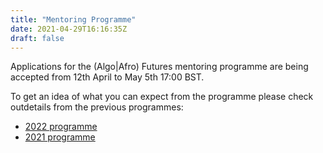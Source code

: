 ```yaml
---
title: "Mentoring Programme"
date: 2021-04-29T16:16:35Z
draft: false
---
```


Applications for the (Algo|Afro) Futures mentoring programme are being accepted from 12th April to May 5th 17:00 BST.

To get an idea of what you can expect from the programme please check outdetails from the previous programmes:

* [2022 programme](/2022-programme)
* [2021 programme](/2021-programme)
